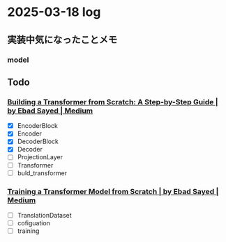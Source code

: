 # 2025-03-18 log

## 実装中気になったことメモ
### model

## Todo
### [Building a Transformer from Scratch: A Step-by-Step Guide | by Ebad Sayed | Medium](https://medium.com/@sayedebad.777/building-a-transformer-from-scratch-a-step-by-step-guide-a3df0aeb7c9a)
- [x] EncoderBlock
- [x] Encoder
- [x] DecoderBlock
- [x] Decoder
- [ ] ProjectionLayer
- [ ] Transformer
- [ ] buld_transformer

### [Training a Transformer Model from Scratch | by Ebad Sayed | Medium](https://medium.com/@sayedebad.777/training-a-transformer-model-from-scratch-25bb270f5888)
- [ ] TranslationDataset
- [ ] cofiguation
- [ ] training